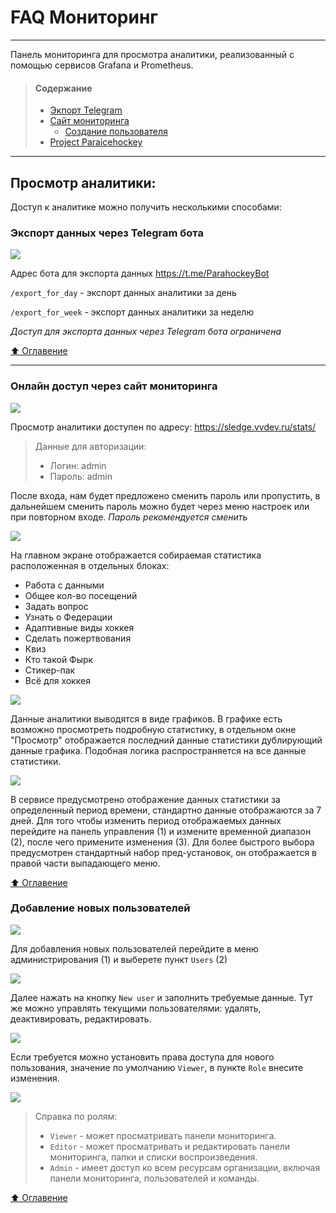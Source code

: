 # FAQ Мониторинг
___
Панель мониторинга для просмотра аналитики, реализованный с помощью сервисов
Grafana и Prometheus.

> #### Содержание <a id="contents"></a>
> * [Экпорт Telegram](#telegram)
> * [Сайт мониторинга](#grafana)
>   * [Создание пользователя](#add_user)
> * [Project Paraicehockey](https://github.com/Studio-Yandex-Practicum/paraicehockey/)

___
## Просмотр аналитики: <a id="telegram"></a>
Доступ к аналитике можно получить несколькими способами:

### Экспорт данных через Telegram бота

![](images-analytics/telegram.png)

Адрес бота для экспорта данных https://t.me/ParahockeyBot

`/export_for_day` - экспорт данных аналитики за день

`/export_for_week` - экспорт данных аналитики за неделю

*Доступ для экспорта данных через Telegram бота ограничена*


[⬆ Оглавение](#contents)

---
### Онлайн доступ через сайт мониторинга <a id="grafana"></a>

![](images-analytics/singup.png)

Просмотр аналитики доступен по адресу: https://sledge.vvdev.ru/stats/
> Данные для авторизации:
> * Логин: admin
> * Пароль: admin

После входа, нам будет предложено сменить пароль или пропустить, в дальнейшем
сменить пароль можно будет через меню настроек или при повторном входе.
*Пароль рекомендуется сменить* 

![](images-analytics/home.png)

На главном экране отображается собираемая статистика расположенная в отдельных
 блоках:
* Работа с данными
* Общее кол-во посещений
* Задать вопрос
* Узнать о Федерации
* Адаптивные виды хоккея
* Сделать пожертвования
* Квиз
* Кто такой Фырк
* Стикер-пак
* Всё для хоккея

![](images-analytics/donate.png)

Данные аналитики выводятся в виде графиков.
В графике есть возможно просмотреть подробную статистику, в отдельном окне 
"Просмотр" отображается последний данные статистики дублирующий данные графика.
Подобная логика распространяется на все данные статистики.

![](images-analytics/settime.png)

В сервисе предусмотрено отображение данных статистики за определенный период 
времени, стандартно данные отображаются за 7 дней.
Для того чтобы изменить период отображаемых данных перейдите на панель 
управления (1) и измените временной диапазон (2), после чего примените 
изменения (3). Для более быстрого выбора предусмотрен стандартный набор 
пред-установок, он отображается в правой части выпадающего меню.

[⬆ Оглавение](#contents)

### Добавление новых пользователей <a id="add_user"></a>

![](images-analytics/adduser0.png)

Для добавления новых пользователей перейдите в меню администрирования (1) и 
выберете пункт `Users` (2)

![](images-analytics/adduser1.png)

Далее нажать на кнопку `New user` и заполнить требуемые данные. Тут же можно 
управлять текущими пользователями: удалять, деактивировать, редактировать.

![](images-analytics/setpermossion.png)

Если требуется можно установить права доступа для нового пользования, значение 
по умолчанию `Viewer`, в пункте `Role` внесите изменения.

![](images-analytics/setpermission1.png)

> Справка по ролям:
> * `Viewer` - может просматривать панели мониторинга.
> * `Editor` - может просматривать и редактировать панели мониторинга, 
> папки и списки воспроизведения.
> * `Admin` - имеет доступ ко всем ресурсам организации, включая панели 
> мониторинга, пользователей и команды.
 
[⬆ Оглавение](#contents)
